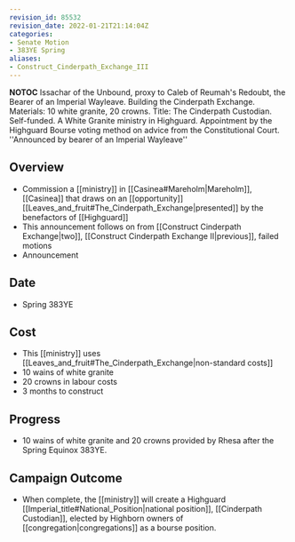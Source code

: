 ```yaml
---
revision_id: 85532
revision_date: 2022-01-21T21:14:04Z
categories:
- Senate Motion
- 383YE Spring
aliases:
- Construct_Cinderpath_Exchange_III
---
```



__NOTOC__
Issachar of the Unbound, proxy to Caleb of Reumah's Redoubt, the Bearer of an Imperial Wayleave. Building the Cinderpath Exchange. Materials: 10 white granite, 20 crowns. Title: The Cinderpath Custodian. Self-funded. A White Granite ministry in Highguard. Appointment by the Highguard Bourse voting method on advice from the Constitutional Court.
''Announced by bearer of an Imperial Wayleave''
## Overview
* Commission a [[ministry]] in [[Casinea#Mareholm|Mareholm]], [[Casinea]] that draws on an [[opportunity]] [[Leaves_and_fruit#The_Cinderpath_Exchange|presented]] by the benefactors of [[Highguard]]
* This announcement follows on from [[Construct Cinderpath Exchange|two]], [[Construct Cinderpath Exchange II|previous]], failed motions
* Announcement

## Date
* Spring 383YE

## Cost
* This [[ministry]] uses [[Leaves_and_fruit#The_Cinderpath_Exchange|non-standard costs]]
* 10 wains of white granite
* 20 crowns in labour costs
* 3 months to construct

## Progress
* 10 wains of white granite and 20 crowns provided by Rhesa after the Spring Equinox 383YE.

## Campaign Outcome
* When complete, the [[ministry]] will create a Highguard [[Imperial_title#National_Position|national position]], [[Cinderpath Custodian]], elected by Highborn owners of [[congregation|congregations]] as a bourse position.